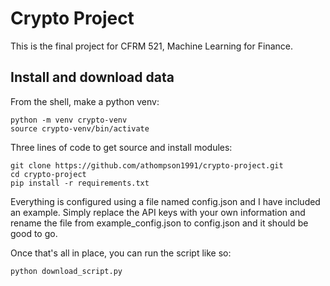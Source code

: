 # Crypto Project

This is the final project for CFRM 521, Machine Learning for Finance.

## Install and download data

From the shell, make a python venv:

```
python -m venv crypto-venv
source crypto-venv/bin/activate
```

Three lines of code to get source and install modules:

```
git clone https://github.com/athompson1991/crypto-project.git
cd crypto-project
pip install -r requirements.txt
```

Everything is configured using a file named config.json and I have included an example. 
Simply replace the API keys with your own information and rename the file from 
example_config.json to config.json and it should be good to go.

Once that's all in place, you can run the script like so:

```
python download_script.py
```
